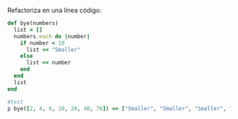 Refactoriza en una línea código:

```Ruby
def bye(numbers)
  list = []
  numbers.each do |number|
    if number < 10
      list << "Smaller"
    else
      list << number
    end
  end
  list
end

#test
p bye([2, 4, 6, 10, 20, 40, 76]) == ["Smaller", "Smaller", "Smaller", 10, 20, 40, 76]
```
